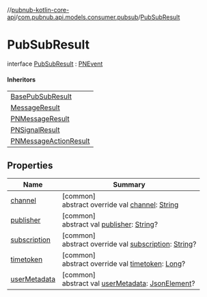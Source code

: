//[pubnub-kotlin-core-api](../../../index.md)/[com.pubnub.api.models.consumer.pubsub](../index.md)/[PubSubResult](index.md)

# PubSubResult

interface [PubSubResult](index.md) : [PNEvent](../-p-n-event/index.md)

#### Inheritors

| |
|---|
| [BasePubSubResult](../-base-pub-sub-result/index.md) |
| [MessageResult](../-message-result/index.md) |
| [PNMessageResult](../-p-n-message-result/index.md) |
| [PNSignalResult](../-p-n-signal-result/index.md) |
| [PNMessageActionResult](../../com.pubnub.api.models.consumer.pubsub.message_actions/-p-n-message-action-result/index.md) |

## Properties

| Name | Summary |
|---|---|
| [channel](channel.md) | [common]<br>abstract override val [channel](channel.md): [String](https://kotlinlang.org/api/latest/jvm/stdlib/kotlin/-string/index.html) |
| [publisher](publisher.md) | [common]<br>abstract val [publisher](publisher.md): [String](https://kotlinlang.org/api/latest/jvm/stdlib/kotlin/-string/index.html)? |
| [subscription](subscription.md) | [common]<br>abstract override val [subscription](subscription.md): [String](https://kotlinlang.org/api/latest/jvm/stdlib/kotlin/-string/index.html)? |
| [timetoken](timetoken.md) | [common]<br>abstract override val [timetoken](timetoken.md): [Long](https://kotlinlang.org/api/latest/jvm/stdlib/kotlin/-long/index.html)? |
| [userMetadata](user-metadata.md) | [common]<br>abstract val [userMetadata](user-metadata.md): [JsonElement](../../com.pubnub.api/-json-element/index.md)? |
